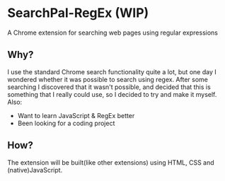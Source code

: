 # SearchPal-RegEx (WIP)
A Chrome extension for searching web pages using regular expressions

## Why?
I use the standard Chrome search functionality quite a lot, but one day I wondered whether it was possible to search using regex.
After some searching I discovered that it wasn't possible, and decided that this is something that I really could use, so
I decided to try and make it myself.
Also:
- Want to learn JavaScript & RegEx better
- Been looking for a coding project

## How?
The extension will be built(like other extensions) using HTML, CSS and (native)JavaScript.
